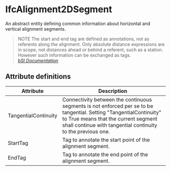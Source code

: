 IfcAlignment2DSegment
=====================
An abstract entity defining common information about horizontal and vertical
alignment segments.  
  
> NOTE  The start and end tag are defined as annotations, not as referents
> along the alignment. Only absolute distance expressions are in scope, not
> distances ahead or behind a referent, such as a station. However such
> information can be exchanged as tags.  
[ _bSI
Documentation_](https://standards.buildingsmart.org/IFC/DEV/IFC4_2/FINAL/HTML/schema/ifcgeometricconstraintresource/lexical/ifcalignment2dsegment.htm)


Attribute definitions
---------------------
| Attribute            | Description                                                                                                                                                                                                                |
|----------------------|----------------------------------------------------------------------------------------------------------------------------------------------------------------------------------------------------------------------------|
| TangentialContinuity | Connectivity between the continuous segments is not enforced per se to be tangential. Setting "TangentialContinuity" to True means that the current segment shall continue with tangential continuity to the previous one. |
| StartTag             | Tag to annotate the start point of the alignment segment.                                                                                                                                                                  |
| EndTag               | Tag to annotate the end point of the alignment segment.                                                                                                                                                                    |

